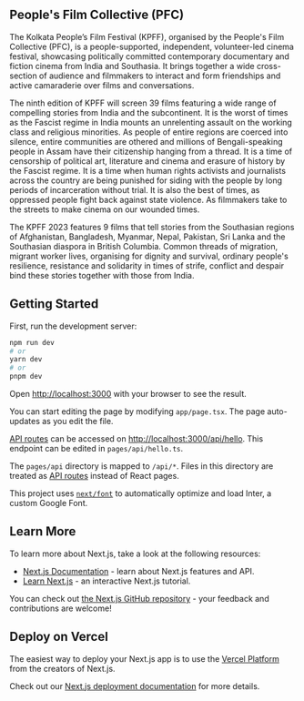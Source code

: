 ## People's Film Collective (PFC)

The Kolkata People’s Film Festival (KPFF), organised by the People's Film Collective (PFC), is a people-supported, independent, volunteer-led cinema festival, showcasing politically committed contemporary documentary and fiction cinema from India and Southasia. It brings together a wide cross-section of audience and filmmakers to interact and form friendships and active camaraderie over films and conversations.

The ninth edition of KPFF will screen 39 films featuring a wide range of compelling stories from India and the subcontinent. It is the worst of times as the Fascist regime in India mounts an unrelenting assault on the working class and religious minorities. As people of entire regions are coerced into silence, entire communities are othered and millions of Bengali-speaking people in Assam have their citizenship hanging from a thread. It is a time of censorship of political art, literature and cinema and erasure of history by the Fascist regime. It is a time when human rights activists and journalists across the country are being punished for siding with the people by long periods of incarceration without trial. It is also the best of times, as oppressed people fight back against state violence. As filmmakers take to the streets to make cinema on our wounded times.

The KPFF 2023 features 9 films that tell stories from the Southasian regions of Afghanistan, Bangladesh, Myanmar, Nepal, Pakistan, Sri Lanka and the Southasian diaspora in British Columbia. Common threads of migration, migrant worker lives, organising for dignity and survival, ordinary people's resilience, resistance and solidarity in times of strife, conflict and despair bind these stories together with those from India.

## Getting Started

First, run the development server:

```bash
npm run dev
# or
yarn dev
# or
pnpm dev
```

Open [http://localhost:3000](http://localhost:3000) with your browser to see the result.

You can start editing the page by modifying `app/page.tsx`. The page auto-updates as you edit the file.

[API routes](https://nextjs.org/docs/api-routes/introduction) can be accessed on [http://localhost:3000/api/hello](http://localhost:3000/api/hello). This endpoint can be edited in `pages/api/hello.ts`.

The `pages/api` directory is mapped to `/api/*`. Files in this directory are treated as [API routes](https://nextjs.org/docs/api-routes/introduction) instead of React pages.

This project uses [`next/font`](https://nextjs.org/docs/basic-features/font-optimization) to automatically optimize and load Inter, a custom Google Font.

## Learn More

To learn more about Next.js, take a look at the following resources:

- [Next.js Documentation](https://nextjs.org/docs) - learn about Next.js features and API.
- [Learn Next.js](https://nextjs.org/learn) - an interactive Next.js tutorial.

You can check out [the Next.js GitHub repository](https://github.com/vercel/next.js/) - your feedback and contributions are welcome!

## Deploy on Vercel

The easiest way to deploy your Next.js app is to use the [Vercel Platform](https://vercel.com/new?utm_medium=default-template&filter=next.js&utm_source=create-next-app&utm_campaign=create-next-app-readme) from the creators of Next.js.

Check out our [Next.js deployment documentation](https://nextjs.org/docs/deployment) for more details.
